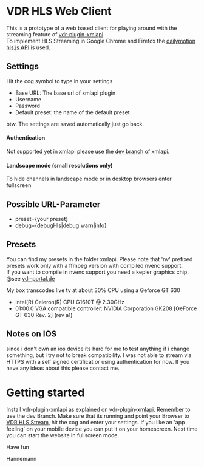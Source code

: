 # VDR HLS Web Client

This is a prototype of a web based client for playing around with the streaming feature of [vdr-plugin-xmlapi](https://github.com/nanohcv/vdr-plugin-xmlapi).  
To implement HLS Streaming in Google Chrome and Firefox the [dailymotion hls.js API](https://github.com/dailymotion/hls.js) is used.

## Settings
Hit the cog symbol to type in your settings
* Base URL: The base url of xmlapi plugin
* Username
* Password
* Default preset: the name of the default preset

btw. The settings are saved automatically just go back.

#### Authentication
Not supported yet in xmlapi please use the [dev branch](https://github.com/nanohcv/vdr-plugin-xmlapi/tree/dev) of xmlapi.

#### Landscape mode (small resolutions only)
To hide channels in landscape mode or in desktop browsers enter fullscreen

## Possible URL-Parameter
* preset={your preset}
* debug={debugHls|debug|warn|info}

## Presets
You can find my presets in the folder xmlapi. Please note that 'nv' prefixed presets work only with a ffmpeg version with compiled nvenc support.  
If you want to compile in nvenc support you need a kepler graphics chip.  
@see [vdr-portal.de](http://www.vdr-portal.de/board19-verschiedenes/board10-verschiedenes/128687-transkodieren-mit-nvidia-kepler-graka-unter-linux-mit-ffmpeg-es-geht/)

My box transcodes live tv at about 30% CPU using a Geforce GT 630

* Intel(R) Celeron(R) CPU G1610T @ 2.30GHz
* 01:00.0 VGA compatible controller: NVIDIA Corporation GK208 [GeForce GT 630 Rev. 2] (rev a1)

## Notes on IOS
since i don't own an ios device its hard for me to test anything if i change something, but i try not to break compatibility.
I was not able to stream via HTTPS with a self signed certificat or using authentication for now. If you have any ideas about this please contact me.

# Getting started

Install vdr-plugin-xmlapi as explained on [vdr-plugin-xmlapi](https://github.com/nanohcv/vdr-plugin-xmlapi). Remember to use the dev Branch.
Make sure that its running and point your Browser to [VDR HLS Stream](https://hannemann.github.io/vdr-hls-web-player/), hit the cog and enter your settings.
If you like an 'app feeling' on your mobile device you can put it on your homescreen. Next time you can start the website in fullscreen mode.

Have fun

Hannemann